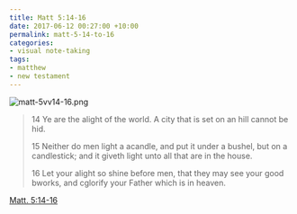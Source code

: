 ```yaml
---
title: Matt 5:14-16
date: 2017-06-12 00:27:00 +10:00
permalink: matt-5-14-to-16
categories:
- visual note-taking
tags:
- matthew
- new testament
---
```


![matt-5vv14-16.png](/uploads/matt-5vv14-16.png)

> 14 Ye are the alight of the world. A city that is set on an hill cannot be hid.
>
> 15 Neither do men light a acandle, and put it under a bushel, but on a candlestick; and it giveth light unto all that are in the house.
>
> 16 Let your alight so shine before men, that they may see your good bworks, and cglorify your Father which is in heaven.

[Matt. 5:14-16](https://www.lds.org/scriptures/nt/matt/5.14-16?lang=eng)